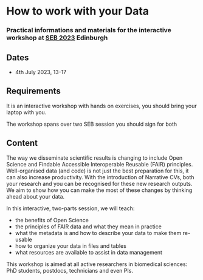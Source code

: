 # How to work with your Data

### Practical informations and materials for the interactive workshop at [SEB 2023](https://www.sebiology.org/events/seb-centenary-conference-2023.html) Edinburgh


## Dates

* 4th July 2023, 13-17

## Requirements

It is an interactive workshop with hands on exercises, you should bring your laptop with you.

The workshop spans over two SEB session you should sign for both


## Content


The way we disseminate scientific results is changing to include Open Science and Findable Accessible Interoperable Reusable (FAIR) principles. Well-organised data (and code) is not just the best preparation for this, it can also increase productivity. With the introduction of Narrative CVs, both your research and you can be recognised for these new research outputs. We aim to show how you can make the most of these changes by thinking ahead about your data.

In this interactive, two-parts session, we will teach:
-	the benefits of Open Science
-	the principles of FAIR data  and what they mean in practice
-	what the metadata is and how to describe your data to make them re-usable
-	how to organize your data in files and tables
-	what resources are available to assist in data management

This workshop is aimed at all active researchers in biomedical sciences: PhD students, postdocs, technicians and even PIs.
